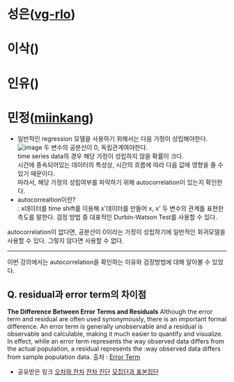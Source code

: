 # 성은([vg-rlo](https://github.com/))
# 이삭([](https://github.com/))
# 인유([](https://github.com/))
# 민정([miinkang](https://github.com/miinkang))

- 일반적인 regression 모델을 사용하기 위해서는 다음 가정이 성립해야한다.   
![image](https://user-images.githubusercontent.com/68461606/115803587-28792680-a41c-11eb-8bde-24d3e26be347.png)
두 변수의 공분산이 0, 독립관계여야한다.   
time series data의 경우 해당 가정이 성립하지 않을 확률이 크다.   
시간에 종속되어있는 데이터의 특성상, 시간의 흐름에 따라 다음 값에 영향을 줄 수 있기 때문이다.   
따라서, 해당 가정의 성립여부를 파악하기 위해 autocorrelation이 있는지 확인한다.   
- autocorrealtion이란?    
: x데이터를 time shift를 이용해 x'데이터를 만들어 x, x' 두 변수의 관계를 표현한 측도를 말한다. 
검정 방법 중 대표적인 Durbin-Watson Test를 사용할 수 있다.   

autocorrelation이 없다면, 공분산이 0이라는 가정이 성립하기에 일반적인 회귀모델을 사용할 수 있다. 
그렇지 않다면 사용할 수 없다.   

---

이번 강의에서는 autocorrelation을 확인하는 이유와 검정방법에 대해 알아볼 수 있었다. 

## Q. residual과 error term의 차이점 
**The Difference Between Error Terms and Residuals**
Although the error term and residual are often used synonymously, there is an important formal difference. An error term is generally unobservable and a residual is observable and calculable, making it much easier to quantify and visualize. In effect, while an error term represents the way observed data differs from the actual population, a residual represents the :way observed data differs from sample population data.
출처 : [Error Term](https://www.investopedia.com/terms/e/errorterm.asp#:~:text=The%20Difference%20Between%20Error%20Terms%20and%20Residuals&text=In%20effect%2C%20while%20an%20error,differs%20from%20sample%20population%20data)   
- 공유받은 링크 
[오차와 잔차](https://m.blog.naver.com/PostView.nhn?blogId=jmzzang4004&logNo=100050479647&proxyReferer=https:%2F%2Fwww.google.com%2F)
[잔차 진단](https://otexts.com/fppkr/residuals.html)
[모집단과 표본집단](https://m.blog.naver.com/PostView.nhn?blogId=istech7&logNo=50151725609&proxyReferer=https:%2F%2Fwww.google.com%2F)
